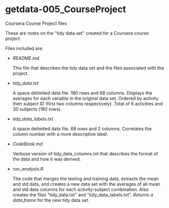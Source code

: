 getdata-005_CourseProject
=========================

Coursera Course Project files

These are notes on the "tidy data set" created for a Coursera course project.

Files included are:

- *README.md*

    This file that describes the tidy data set and the files associated with the project.

- *tidy_data.txt*

    A space delimited data file. 180 rows and 68 columns. Displays the averages for each variable in the 
    original data set. Ordered by activity then subject ID (first two columns respectively). Total of 6 activities and 30 subjects (180 rows).
    
- *tidy_data_labels.txt*

    A space delimited data file. 68 rows and 2 columns. Correlates the column number with a more descriptive label.
    
- *CodeBook.md*

    Verbose version of tidy_data_columns.txt that describes the format of the data and how it was derived.
    
- *run_analysis.R*

    The code that merges the testing and training data, extracts the mean and std data, and creates a new data set with the averages of all mean and std data columns for each activity-subject combination.
    Also creates the files "tidy_data.txt" and "tidy_data_labels.txt".
    _Returns a data.frame_ for the new tidy data set.

